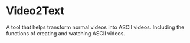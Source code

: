 # Video2Text
A tool that helps transform normal videos into ASCII videos.
Including the functions of creating and watching ASCII videos.
